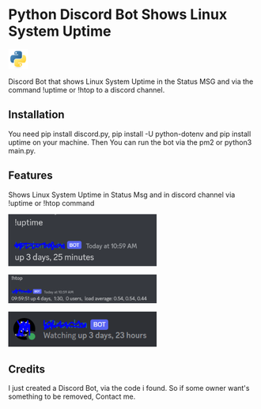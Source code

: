 # Python Discord Bot Shows Linux System Uptime 
<p align="left"> <a href="https://www.python.org" target="_blank" rel="noreferrer"> <img src="https://raw.githubusercontent.com/devicons/devicon/master/icons/python/python-original.svg" alt="python" width="40" height="40"/> </a> </p>
Discord Bot that shows Linux System Uptime in the Status MSG and via the command !uptime or !htop to a discord channel.

**Installation**
------------------
You need pip install discord.py, pip install -U python-dotenv and pip install uptime on your machine. Then You can run the bot via the pm2 or python3 main.py.

**Features**
------------------
Shows Linux System Uptime in Status Msg and in discord channel via !uptime or !htop command

<img
  src="https://raw.githubusercontent.com/PacoSLO/python-linux-discordbot-server-uptime/main/uptime4.PNG"
  alt="Alt text"
  title="Discord Uptime"
  style="display: inline-block; margin: 0 auto; max-width: 300px">

<img
  src="https://raw.githubusercontent.com/PacoSLO/python-linux-discordbot-server-uptime/main/htop.PNG"
  alt="Alt text"
  title="Discord Uptime"
  style="display: inline-block; margin: 0 auto; max-width: 300px">
  
  <img
  src="https://raw.githubusercontent.com/PacoSLO/python-linux-discordbot-server-uptime/main/statusmsg.PNG"
  alt="Alt text"
  title="Discord Uptime"
  style="display: inline-block; margin: 0 auto; max-width: 300px">

**Credits**
------------------
I just created a Discord Bot, via the code i found.  So if some owner want's something to be removed, Contact me.

